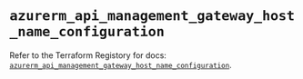 # `azurerm_api_management_gateway_host_name_configuration`

Refer to the Terraform Registory for docs: [`azurerm_api_management_gateway_host_name_configuration`](https://registry.terraform.io/providers/hashicorp/azurerm/3.52.0/docs/resources/api_management_gateway_host_name_configuration).
